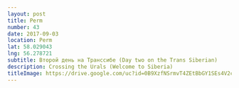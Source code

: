 ```yaml
---
layout: post
title: Perm
number: 43
date: 2017-09-03
location: Perm
lat: 58.029043
lng: 56.278721
subtitle: Второй день на Транссибе (Day two on the Trans Siberian)
description: Crossing the Urals (Welcome to Siberia)
titleImage: https://drive.google.com/uc?id=0B9XzfNSrmvT4ZEtBbGY1SEs4V2c
---
```

